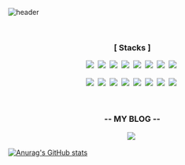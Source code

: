 ![header](https://capsule-render.vercel.app/api?type=waving&color=3178C6&height=150&section=header&text=YEOUNGIL%20KIM&fontSize=65&animation=fadeIn&fontColor=f2e9e4)

<br />

<h3 align="center">[ Stacks ]</h3>

<p align="center">
<img src="https://img.shields.io/badge/HTML-d00000?style=flat-square&logo=HTML5&logoColor=white"/></a>&nbsp
<img src="https://img.shields.io/badge/CSS-1a759f?style=flat-square&logo=CSS3&logoColor=white"/></a>&nbsp
<img src="https://img.shields.io/badge/JavaScript-ffb13b?style=flat-square&logo=javascript&logoColor=white"/></a>&nbsp
<img src="https://img.shields.io/badge/TypeScript-3178C6?style=flat-square&logo=Typescript&logoColor=white"/></a>&nbsp
<img src="https://img.shields.io/badge/Solidity-363636?style=flat-square&logo=Solidity&logoColor=white"/></a>&nbsp
<img src="https://img.shields.io/badge/Amazon AWS-232F3E?style=flat-square&logo=Amazon AWS&logoColor=white"/></a>&nbsp
<img src="https://img.shields.io/badge/MongoDB-47A248?style=flat-square&logo=MongoDB&logoColor=white"/></a>&nbsp
<img src="https://img.shields.io/badge/PostgreSQL-4169E1?style=flat-square&logo=PostgreSQL&logoColor=white"/></a>&nbsp

<br>
<br>
<img src="https://img.shields.io/badge/React-61DAFB?style=flat-square&logo=React&logoColor=white"/></a>&nbsp
<img src="https://img.shields.io/badge/Web3.js & ethers.js-C21325?style=flat-square&logo=Web3.js&logoColor=white"/></a>&nbsp
<img src="https://img.shields.io/badge/styled%2Dcomponents-DB7093?style=flat-square&logo=styled%2Dcomponents&logoColor=white"/></a>&nbsp
<img src="https://img.shields.io/badge/Tailwind CSS-06B6D4?style=flat-square&logo=Tailwind CSS&logoColor=white"/></a>&nbsp
<img src="https://img.shields.io/badge/Redux-764ABC?style=flat-square&logo=Redux&logoColor=white"/></a>&nbsp
<img src="https://img.shields.io/badge/Recoil-764ABC?style=flat-square&logo=Redux&logoColor=white"/></a>&nbsp
<img src="https://img.shields.io/badge/GraphQL-E10098?style=flat-square&logo=GraphQL&logoColor=white"/></a>&nbsp
<img src="https://img.shields.io/badge/Jest-C21325?style=flat-square&logo=Jest&logoColor=white"/></a>&nbsp
</p>

<br>

<h3 align="center">-- MY BLOG --</h3>

<p align="center">
<a href="https://velog.io/@yeoungil012"><img src="https://img.shields.io/badge/Velog-1cca97?style=flat-square&logo=Vimeo&logoColor=white"/></a>&nbsp
  
[![Anurag's GitHub stats](https://github-readme-stats.vercel.app/api?username=bosees&show_icons=true&theme=radical)](https://github.com/bosees/github-readme-stats)
</p>
